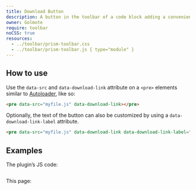 ```yaml
---
title: Download Button
description: A button in the toolbar of a code block adding a convenient way to download a code file.
owner: Golmote
require: toolbar
noCSS: true
resources:
  - ../toolbar/prism-toolbar.css
  - ../toolbar/prism-toolbar.js { type="module" }
---
```


<section class="language-markup">

# How to use

Use the `data-src` and `data-download-link` attribute on a `<pre>` elements similar to [Autoloader](../autoloader), like so:

```html
<pre data-src="myfile.js" data-download-link></pre>
```

Optionally, the text of the button can also be customized by using a `data-download-link-label` attribute.

```html
<pre data-src="myfile.js" data-download-link data-download-link-label="Download this file"></pre>
```

</section>

<section>

# Examples

The plugin’s JS code:
<pre data-src="./prism-download-button.js" data-download-link data-download-link-label="Download the code!"></pre>

This page:
<pre data-src="./index.html" data-download-link></pre>
</section>
